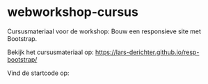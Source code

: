 # webworkshop-cursus

Cursusmateriaal voor de workshop: Bouw een responsieve site met Bootstrap.

Bekijk het cursusmateriaal op: https://lars-derichter.github.io/resp-bootstrap/ 

Vind de startcode op: 
